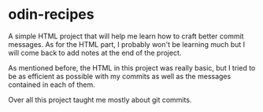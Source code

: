 # odin-recipes

A simple HTML project that will help me learn how to 
craft better commit messages. As for the HTML part, I 
probably won't be learning much but I will come back
to add notes at the end of the project.

As mentioned before, the HTML in this project was really
basic, but I tried to be as efficient as possible with
my commits as well as the messages contained in each of them.

Over all this project taught me mostly about git commits.